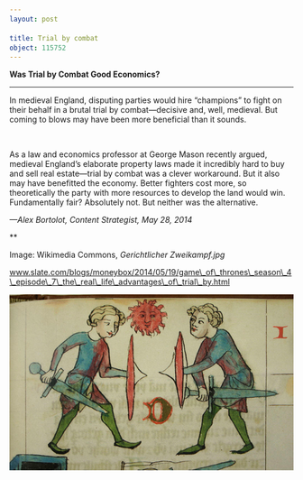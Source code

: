 ```yaml
---
layout: post

title: Trial by combat
object: 115752
---
```

**Was Trial by Combat Good Economics?**

****

In medieval England, disputing parties would hire “champions” to fight on their behalf in a brutal trial by combat—decisive and, well, medieval. But coming to blows may have been more beneficial than it sounds.

 

As a law and economics professor at George Mason recently argued, medieval England’s elaborate property laws made it incredibly hard to buy and sell real estate—trial by combat was a clever workaround. But it also may have benefitted the economy. Better fighters cost more, so theoretically the party with more resources to develop the land would win. Fundamentally fair? Absolutely not. But neither was the alternative.

*—Alex Bortolot, Content Strategist, May 28, 2014*

**

Image: Wikimedia Commons, *Gerichtlicher Zweikampf.jpg*

www.slate.com/blogs/moneybox/2014/05/19/game\_of\_thrones\_season\_4\_episode\_7\_the\_real\_life\_advantages\_of\_trial\_by.html

![](../images/14-05-28_TrialByCombatEDIT-1.png)
